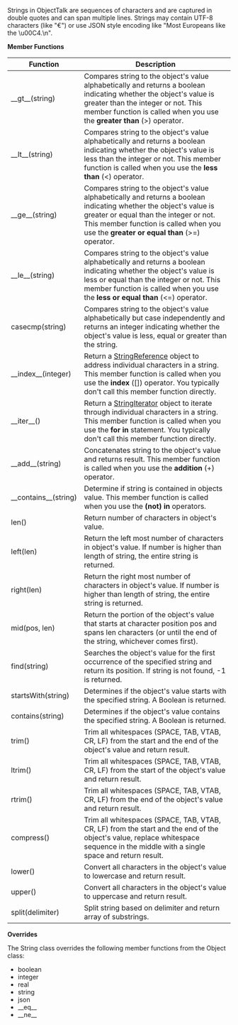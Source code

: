 Strings in ObjectTalk are sequences of characters and are captured in
double quotes and can span multiple lines. Strings may contain UTF-8
characters (like "€") or use JSON style encoding like
"Most Europeans like the \u00C4.\n".

**Member Functions**

| Function | Description |
| ------ | ----------- |
| \_\_gt__(string) | Compares string to the object's value alphabetically and returns a boolean indicating whether the object's value is greater than the integer or not. This member function is called when you use the **greater than** (>) operator. |
| \_\_lt__(string) | Compares string to the object's value alphabetically and returns a boolean indicating whether the object's value is less than the integer or not. This member function is called when you use the **less than** (<) operator. |
| \_\_ge__(string) | Compares string to the object's value alphabetically and returns a boolean indicating whether the object's value is greater or equal than the integer or not. This member function is called when you use the **greater or equal than** (>=) operator. |
| \_\_le__(string) | Compares string to the object's value alphabetically and returns a boolean indicating whether the object's value is less or equal than the integer or not. This member function is called when you use the **less or equal than** (<=) operator. |
| casecmp(string) | Compares string to the object's value alphabetically but case independently and returns an integer indicating whether the object's value is less, equal or greater than the string. |
| \_\_index__(integer) | Return a [StringReference](StringReference.md) object to address individual characters in a string. This member function is called when you use the **index** ([]) operator. You typically don't call this member function directly. |
| \_\_iter__() | Return a [StringIterator](StringIterator.md) object to iterate through individual characters in a string. This member function is called when you use the **for in** statement. You typically don't call this member function directly. |
| \_\_add__(string) | Concatenates string to the object's value and returns result. This member function is called when you use the **addition** (+) operator. |
| \_\_contains__(string) | Determine if string is contained in objects value. This member function is called when you use the **(not) in** operators. |
| len() | Return number of characters in object's value. |
| left(len) | Return the left most number of characters in object's value. If number is higher than length of string, the entire string is returned. |
| right(len) | Return the right most number of characters in object's value. If number is higher than length of string, the entire string is returned. |
| mid(pos, len) | Return the portion of the object's value that starts at character position pos and spans len characters (or until the end of the string, whichever comes first). |
| find(string) | Searches the object's value for the first occurrence of the specified string and return its position. If string is not found, -1 is returned. |
| startsWith(string) | Determines if the object's value starts with the specified string. A Boolean is returned. |
| contains(string) | Determines if the object's value contains the specified string. A Boolean is returned. |
| trim() | Trim all whitespaces (SPACE, TAB, VTAB, CR, LF) from the start and the end of the object's value and return result. |
| ltrim() | Trim all whitespaces (SPACE, TAB, VTAB, CR, LF) from the start of the object's value and return result. |
| rtrim() | Trim all whitespaces (SPACE, TAB, VTAB, CR, LF) from the end of the object's value and return result. |
| compress() | Trim all whitespaces (SPACE, TAB, VTAB, CR, LF) from the start and the end of the object's value, replace whitespace sequence in the middle with a single space and return result. |
| lower() | Convert all characters in the object's value to lowercase and return result. |
| upper() | Convert all characters in the object's value to uppercase and return result. |
| split(delimiter) | Split string based on delimiter and return array of substrings. |

**Overrides**

The String class overrides the following member functions from the Object class:

* boolean
* integer
* real
* string
* json
* \_\_eq__
* \_\_ne__
